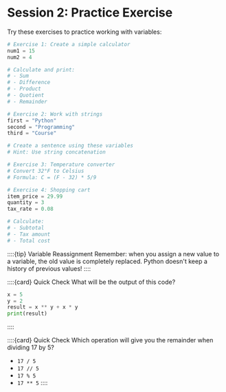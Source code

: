 # Session 2: Practice Exercise

Try these exercises to practice working with variables:

```python
# Exercise 1: Create a simple calculator
num1 = 15
num2 = 4

# Calculate and print:
# - Sum
# - Difference  
# - Product
# - Quotient
# - Remainder

# Exercise 2: Work with strings
first = "Python"
second = "Programming"
third = "Course"

# Create a sentence using these variables
# Hint: Use string concatenation

# Exercise 3: Temperature converter
# Convert 32°F to Celsius
# Formula: C = (F - 32) * 5/9

# Exercise 4: Shopping cart
item_price = 29.99
quantity = 3
tax_rate = 0.08

# Calculate:
# - Subtotal
# - Tax amount
# - Total cost
```

::::{tip} Variable Reassignment
Remember: when you assign a new value to a variable, the old value is completely replaced. Python doesn't keep a history of previous values!
::::

::::{card} Quick Check
What will be the output of this code?
```python
x = 5
y = 2
result = x ** y + x * y
print(result)
```
::::

::::{card} Quick Check
Which operation will give you the remainder when dividing 17 by 5?
- `17 / 5`
- `17 // 5`
- `17 % 5`
- `17 ** 5`
::::
